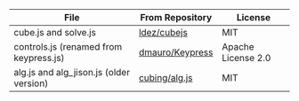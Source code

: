 | File                                    | From Repository                                       | License            |
|-----------------------------------------|-------------------------------------------------------|--------------------|
| cube.js and solve.js                    | [ldez/cubejs](https://github.com/ldez/cubejs)         | MIT                |
| controls.js (renamed from keypress.js)  | [dmauro/Keypress](https://github.com/dmauro/Keypress) | Apache License 2.0 |
| alg.js and alg_jison.js (older version) | [cubing/alg.js](https://github.com/cubing/alg.js)     | MIT                |

